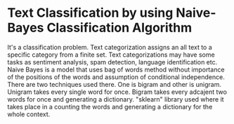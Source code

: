 # Text Classification by using Naive-Bayes Classification Algorithm
It's a classification problem. Text categorization assigns an all text to a specific category from a finite set. 
Text categorizations may have some tasks as sentiment analysis, spam detection, language identification etc.
Naive Bayes is a model that uses bag of words method without importance of the positions of the words and assumption of conditional independence.
There are two techniques used there. One is bigram and other is unigram. Unigram takes every single word for once. Bigram takes every adcajent two words for once and generating a dictionary.
"sklearn" library used where it takes place in a counting the words and generating a dictionary for the whole context.

